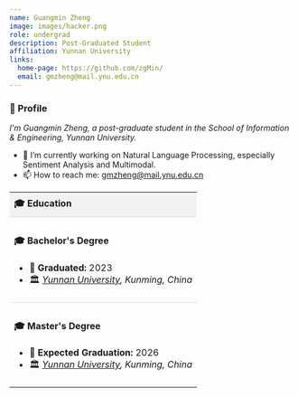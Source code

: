 ```yaml
---
name: Guangmin Zheng
image: images/hacker.png
role: undergrad
description: Post-Graduated Student
affiliation: Yunnan University
links:
  home-page: https://github.com/zgMin/
  email: gmzheng@mail.ynu.edu.cn
---
```

<div class="profile-container">
        <h3>👋 Profile</h3>
        <p><em>I'm Guangmin Zheng, a post-graduate student in the School of Information &amp; Engineering, Yunnan University.</em></p>
        <ul>
            <li>🔭 I’m currently working on Natural Language Processing, especially Sentiment Analysis and Multimodal.</li>
            <li>📫 How to reach me: <a href="mailto:gmzheng@mail.ynu.edu.cn">gmzheng@mail.ynu.edu.cn</a></li>
        </ul>
  <style>
    table {
        border-collapse: collapse;
        width: 100%;
    }
    td, th {
        padding: 8px;
        text-align: left;
    }
    th {
        background-color: #f2f2f2;
    }
    td {
        border-top: 1px solid #dddddd;
    }
</style>

<table>
    <tr>
        <th colspan="2">🎓 Education</th>
    </tr>
    <tr>
        <td colspan="2">
            <h4>🎓 Bachelor's Degree</h4>
            <ul>
                <li>📅 <strong>Graduated:</strong> 2023</li>
                <li>🏛️ <em><a href="https://www.ynu.edu.cn/">Yunnan University</a>, Kunming, China</em></li>
            </ul>
        </td>
    </tr>
    <tr>
        <td colspan="2">
            <h4>🎓 Master's Degree</h4>
            <ul>
                <li>📅 <strong>Expected Graduation:</strong> 2026</li>
                <li>🏛️ <em><a href="https://www.ynu.edu.cn/">Yunnan University</a>, Kunming, China</em></li>
            </ul>
        </td>
    </tr>
</table>

        
</div>
